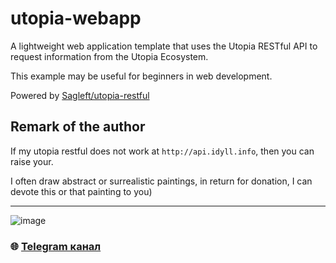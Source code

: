 # utopia-webapp
A lightweight web application template that uses the Utopia RESTful API to request information from the Utopia Ecosystem.

This example may be useful for beginners in web development.

Powered by [Sagleft/utopia-restful](https://github.com/Sagleft/utopia-restful)

## Remark of the author

If my utopia restful does not work at `http://api.idyll.info`, then you can raise your.

I often draw abstract or surrealistic paintings, in return for donation, I can devote this or that painting to you)

---

![image](https://github.com/Sagleft/Sagleft/raw/master/image.png)

### :globe_with_meridians: [Telegram канал](https://t.me/+VIvd8j6xvm9iMzhi)
